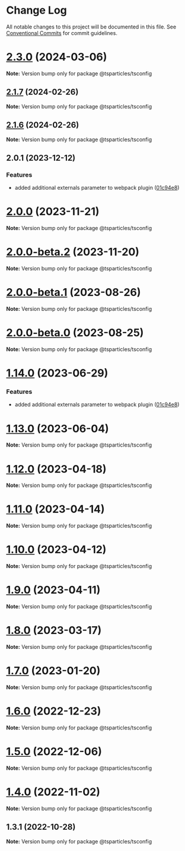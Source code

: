 # Change Log

All notable changes to this project will be documented in this file.
See [Conventional Commits](https://conventionalcommits.org) for commit guidelines.

# [2.3.0](https://github.com/tsparticles/utils/compare/v2.2.1...v2.3.0) (2024-03-06)

**Note:** Version bump only for package @tsparticles/tsconfig





## [2.1.7](https://github.com/tsparticles/utils/compare/v2.1.6...v2.1.7) (2024-02-26)

**Note:** Version bump only for package @tsparticles/tsconfig





## [2.1.6](https://github.com/tsparticles/utils/compare/v2.1.5...v2.1.6) (2024-02-26)

**Note:** Version bump only for package @tsparticles/tsconfig





## 2.0.1 (2023-12-12)


### Features

* added additional externals parameter to webpack plugin ([01c94e8](https://github.com/tsparticles/utils/commit/01c94e8aea203c6c277cc612848a2b22a928a230))





# [2.0.0](https://github.com/tsparticles/utils/compare/@tsparticles/tsconfig@2.0.0-beta.2...@tsparticles/tsconfig@2.0.0) (2023-11-21)

**Note:** Version bump only for package @tsparticles/tsconfig





# [2.0.0-beta.2](https://github.com/tsparticles/utils/compare/@tsparticles/tsconfig@2.0.0-beta.1...@tsparticles/tsconfig@2.0.0-beta.2) (2023-11-20)

**Note:** Version bump only for package @tsparticles/tsconfig





# [2.0.0-beta.1](https://github.com/tsparticles/utils/compare/@tsparticles/tsconfig@2.0.0-beta.0...@tsparticles/tsconfig@2.0.0-beta.1) (2023-08-26)

**Note:** Version bump only for package @tsparticles/tsconfig





# [2.0.0-beta.0](https://github.com/tsparticles/utils/compare/@tsparticles/tsconfig@1.14.0...@tsparticles/tsconfig@2.0.0-beta.0) (2023-08-25)

**Note:** Version bump only for package @tsparticles/tsconfig





# [1.14.0](https://github.com/tsparticles/utils/compare/@tsparticles/tsconfig@1.13.0...@tsparticles/tsconfig@1.14.0) (2023-06-29)


### Features

* added additional externals parameter to webpack plugin ([01c94e8](https://github.com/tsparticles/utils/commit/01c94e8aea203c6c277cc612848a2b22a928a230))





# [1.13.0](https://github.com/tsparticles/utils/compare/@tsparticles/tsconfig@1.12.0...@tsparticles/tsconfig@1.13.0) (2023-06-04)

**Note:** Version bump only for package @tsparticles/tsconfig





# [1.12.0](https://github.com/tsparticles/utils/compare/@tsparticles/tsconfig@1.11.0...@tsparticles/tsconfig@1.12.0) (2023-04-18)

**Note:** Version bump only for package @tsparticles/tsconfig





# [1.11.0](https://github.com/tsparticles/utils/compare/@tsparticles/tsconfig@1.10.0...@tsparticles/tsconfig@1.11.0) (2023-04-14)

**Note:** Version bump only for package @tsparticles/tsconfig





# [1.10.0](https://github.com/tsparticles/utils/compare/@tsparticles/tsconfig@1.9.0...@tsparticles/tsconfig@1.10.0) (2023-04-12)

**Note:** Version bump only for package @tsparticles/tsconfig





# [1.9.0](https://github.com/tsparticles/utils/compare/@tsparticles/tsconfig@1.8.0...@tsparticles/tsconfig@1.9.0) (2023-04-11)

**Note:** Version bump only for package @tsparticles/tsconfig





# [1.8.0](https://github.com/tsparticles/utils/compare/@tsparticles/tsconfig@1.7.0...@tsparticles/tsconfig@1.8.0) (2023-03-17)

**Note:** Version bump only for package @tsparticles/tsconfig





# [1.7.0](https://github.com/tsparticles/utils/compare/@tsparticles/tsconfig@1.6.0...@tsparticles/tsconfig@1.7.0) (2023-01-20)

**Note:** Version bump only for package @tsparticles/tsconfig





# [1.6.0](https://github.com/tsparticles/utils/compare/@tsparticles/tsconfig@1.5.0...@tsparticles/tsconfig@1.6.0) (2022-12-23)

**Note:** Version bump only for package @tsparticles/tsconfig





# [1.5.0](https://github.com/tsparticles/utils/compare/@tsparticles/tsconfig@1.4.0...@tsparticles/tsconfig@1.5.0) (2022-12-06)

**Note:** Version bump only for package @tsparticles/tsconfig





# [1.4.0](https://github.com/tsparticles/utils/compare/@tsparticles/tsconfig@1.3.1...@tsparticles/tsconfig@1.4.0) (2022-11-02)

**Note:** Version bump only for package @tsparticles/tsconfig

## 1.3.1 (2022-10-28)

**Note:** Version bump only for package @tsparticles/tsconfig
